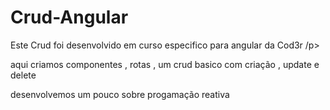 # Crud-Angular

<p>Este Crud foi desenvolvido em curso especifico para angular da Cod3r /p>
 <p>aqui criamos componentes , rotas ,  um crud basico com criação , update e delete <p>
    <p> desenvolvemos um pouco sobre progamação reativa</p>
